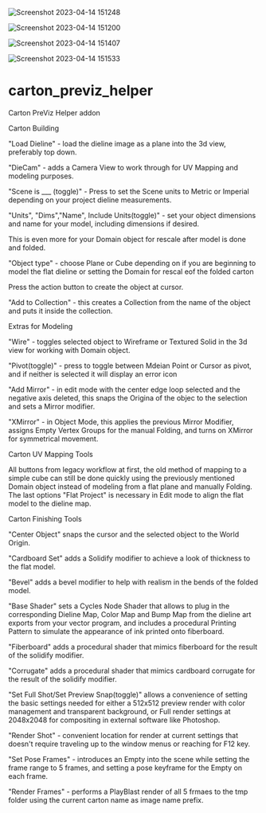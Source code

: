 ![Screenshot 2023-04-14 151248](https://user-images.githubusercontent.com/16747273/232148716-37ab32f3-3ba2-4cb1-8441-d2dc7182ebc7.png)

![Screenshot 2023-04-14 151200](https://user-images.githubusercontent.com/16747273/232148778-27f61434-fa44-437d-b683-a35f90a1bf5d.png)

![Screenshot 2023-04-14 151407](https://user-images.githubusercontent.com/16747273/232148741-098c62d1-fff2-4440-b8d6-9af2f556ec95.png)

![Screenshot 2023-04-14 151533](https://user-images.githubusercontent.com/16747273/232148761-e5fe7214-502c-4f44-891c-570b947d45a7.png)
# carton_previz_helper

Carton PreViz Helper addon

Carton Building

"Load Dieline" - load the dieline image as a plane into the 3d view, preferably top down.

"DieCam" - adds a Camera View to work through for UV Mapping and modeling purposes.


"Scene is ___ (toggle)" - Press to set the Scene units to Metric or Imperial depending on your project dieline measurements.

"Units", "Dims","Name", Include Units(toggle)" - set your object dimensions and name for your model, including dimensions if desired.

This is even more for your Domain object for rescale after model is done and folded.



"Object type" - choose Plane or Cube depending on if you are beginning to model the flat dieline or setting the Domain for rescal eof the folded carton

Press the action button to create the object at cursor.

"Add to Collection" - this creates a Collection from the name of the object and puts it inside the collection.


Extras for Modeling

"Wire" - toggles selected object to Wireframe or Textured Solid in the 3d view for working with Domain object.

"Pivot(toggle)" - press to toggle between Mdeian Point or Cursor as pivot, and if neither is selected it will display an error icon

"Add Mirror" - in edit mode with the center edge loop selected and the negative axis deleted, this snaps the Origina of the objec to the selection and sets a Mirror modifier.

"XMirror" - in Object Mode, this applies the previous Mirror Modifier, assigns Empty Vertex Groups for the manual Folding, and turns on XMirror for symmetrical movement.


Carton UV Mapping Tools

All buttons from legacy workflow at first, the old method of mapping to a simple cube can still be done quickly using the previously mentioned Domain object instead of modeling from a flat plane and manually Folding. The last options "Flat Project" is necessary in Edit mode to align the flat model to the dieline map.


Carton Finishing Tools


"Center Object" snaps the cursor and the selected object to the World Origin.

"Cardboard Set" adds a Solidify modifier to achieve a look of thickness to the flat model.

"Bevel" adds a bevel modifier to help with realism in the bends of the folded model.

"Base Shader" sets a Cycles Node Shader that allows to plug in the corresponding Dieline Map, Color Map and Bump Map from the dieline art exports from your vector program, and includes a procedural Printing Pattern to simulate the appearance of ink printed onto fiberboard.

"Fiberboard" adds a procedural shader that mimics fiberboard for the result of the solidify modifier.

"Corrugate"  adds a procedural shader that mimics cardboard corrugate for the result of the solidify modifier.


"Set Full Shot/Set Preview Snap(toggle)" allows a convenience of setting the basic settings needed for either a 512x512 preview render with color management and transparent background, or Full render settings at 2048x2048 for compositing in external software like Photoshop.

"Render Shot" - convenient location for render at current settings that doesn't require traveling up to the window menus or reaching for F12 key.

"Set Pose Frames" - introduces an Empty into the scene while setting the frame range to 5 frames, and setting a pose keyframe for the Empty on each frame.

"Render Frames" - performs a PlayBlast render of all 5 frmaes to the tmp folder using the current carton name as image name prefix.



